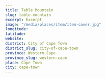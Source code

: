 ```yaml
---
title: Table Mountain
slug: table-mountain
excerpt: Excerpt
image: "/media/places/item/item-cover.jpg"
longitude: 
latitude: 
website: 
district: City of Cape Town
district_slug: city-of-cape-town
province: Western Cape
province_slug: western-cape
place: Cape Town
city: cape-town
---
```

